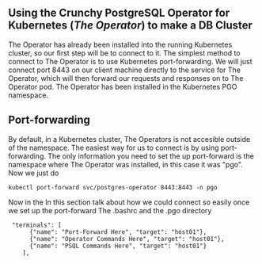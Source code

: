 ## Using the Crunchy PostgreSQL Operator for Kubernetes (_The Operator_) to make a DB Cluster

The Operator has already been installed into the running Kubernetes cluster, so our first step will be to connect to it. The simplest method to connect to The Operator is to use Kubernetes port-forwarding. We will just connect port 8443 on our client machine directly to the service for The Operator, which will then forward our requests and responses on to The Operator pod. The Operator has been installed in the Kubernetes PGO namespace. 

## Port-forwarding 

By default, in a Kubernetes cluster, The Operators is not accesible outside of the namespace. The easiest way for us to connect is by using port-forwarding. The only information you need to set the up port-forward is the namespace where The Operator was installed, in this case it was "pgo". Now we just do

```
kubectl port-forward svc/postgres-operator 8443:8443 -n pgo
```

Now in the 
In this section talk about how we could connect so easily once we set up the port-forward
The .bashrc and the .pgo directory

```
 "terminals": [
      {"name": "Port-Forward Here", "target": "host01"},
      {"name": "Operator Commands Here", "target": "host01"},
      {"name": "PSQL Commands Here", "target": "host01"}
    ],
```